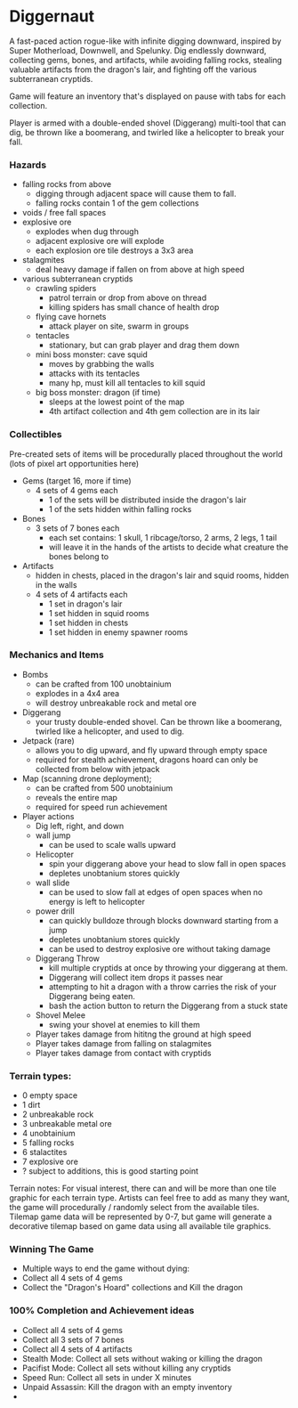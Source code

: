 # Diggernaut

A fast-paced action rogue-like with infinite digging downward, inspired by Super Motherload, Downwell, and Spelunky. Dig endlessly downward, collecting gems, bones, and artifacts, while avoiding falling rocks, stealing valuable artifacts from the dragon's lair, and fighting off the various subterranean cryptids.

Game will feature an inventory that's displayed on pause with tabs for each collection.

Player is armed with a double-ended shovel (Diggerang) multi-tool that can dig, be thrown like a boomerang, and twirled like a helicopter to break your fall.


### Hazards
- falling rocks from above
  - digging through adjacent space will cause them to fall. 
  - falling rocks contain 1 of the gem collections
- voids / free fall spaces
- explosive ore
  - explodes when dug through
  - adjacent explosive ore will explode
  - each explosion ore tile destroys a 3x3 area
- stalagmites
  - deal heavy damage if fallen on from above at high speed
- various subterranean cryptids
  - crawling spiders
    - patrol terrain or drop from above on thread
    - killing spiders has small chance of health drop
  - flying cave hornets
    - attack player on site, swarm in groups
  - tentacles
    - stationary, but can grab player and drag them down
  - mini boss monster: cave squid
    - moves by grabbing the walls
    - attacks with its tentacles
    - many hp, must kill all tentacles to kill squid
  - big boss monster: dragon (if time)
    - sleeps at the lowest point of the map
    - 4th artifact collection and 4th gem collection are in its lair
### Collectibles
Pre-created sets of items will be procedurally placed throughout the world (lots of pixel art opportunities here)
- Gems (target 16, more if time)
  - 4 sets of 4 gems each
    - 1 of the sets will be distributed inside the dragon's lair
    - 1 of the sets hidden within falling rocks
- Bones 
  - 3 sets of 7 bones each
    - each set contains: 1 skull, 1 ribcage/torso, 2 arms, 2 legs, 1 tail
    - will leave it in the hands of the artists to decide what creature the bones belong to
- Artifacts
  - hidden in chests, placed in the dragon's lair and squid rooms, hidden in the walls
  - 4 sets of 4 artifacts each
    - 1 set in dragon's lair
    - 1 set hidden in squid rooms
    - 1 set hidden in chests
    - 1 set hidden in enemy spawner rooms

### Mechanics and Items
- Bombs
  - can be crafted from 100 unobtainium
  - explodes in a 4x4 area
  - will destroy unbreakable rock and metal ore
- Diggerang
  - your trusty double-ended shovel. Can be thrown like a boomerang, twirled like a helicopter, and used to dig.
- Jetpack (rare)
  - allows you to dig upward, and fly upward through empty space
  - required for stealth achievement, dragons hoard can only be collected from below with jetpack
- Map (scanning drone deployment);
  - can be crafted from 500 unobtainium
  - reveals the entire map
  - required for speed run achievement
- Player actions
  - Dig left, right, and down
  - wall jump
    - can be used to scale walls upward
  - Helicopter
    - spin your diggerang above your head to slow fall in open spaces
    - depletes unobtanium stores quickly
  - wall slide
    - can be used to slow fall at edges of open spaces when no energy is left to helicopter
  - power drill
    - can quickly bulldoze through blocks downward starting from a jump
    - depletes unobtanium stores quickly
    - can be used to destroy explosive ore without taking damage
  - Diggerang Throw
    - kill multiple cryptids at once by throwing your diggerang at them.
    - Diggerang will collect item drops it passes near
    - attempting to hit a dragon with a throw carries the risk of your Diggerang being eaten.
    - bash the action button to return the Diggerang from a stuck state
  - Shovel Melee
    - swing your shovel at enemies to kill them
  - Player takes damage from hititng the ground at high speed
  - Player takes damage from falling on stalagmites
  - Player takes damage from contact with cryptids

### Terrain types:
- 0 empty space 
- 1 dirt
- 2 unbreakable rock
- 3 unbreakable metal ore
- 4 unobtainium
- 5 falling rocks
- 6 stalactites
- 7 explosive ore
- ? subject to additions, this is good starting point
  
Terrain notes: For visual interest, there can and will be more than one tile graphic for each terrain type.
Artists can feel free to add as many they want, the game will procedurally / randomly select from the available tiles.
Tilemap game data will be represented by 0-7, but game will generate a decorative tilemap based on game data using all available tile graphics.

### Winning The Game
- Multiple ways to end the game without dying:
- Collect all 4 sets of 4 gems
- Collect the "Dragon's Hoard" collections and Kill the dragon

### 100% Completion and Achievement ideas
- Collect all 4 sets of 4 gems
- Collect all 3 sets of 7 bones
- Collect all 4 sets of 4 artifacts
- Stealth Mode: Collect all sets without waking or killing the dragon
- Pacifist Mode: Collect all sets without killing any cryptids
- Speed Run: Collect all sets in under X minutes
- Unpaid Assassin: Kill the dragon with an empty inventory
- 

